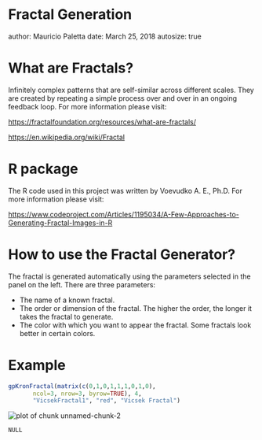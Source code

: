 Fractal Generation
========================================================
author: Mauricio Paletta
date: March 25, 2018
autosize: true

What are Fractals?
========================================================

Infinitely complex patterns that are self-similar across different scales. They are created by repeating a simple process over and over in an ongoing feedback loop.
For more information please visit:

<https://fractalfoundation.org/resources/what-are-fractals/>

<https://en.wikipedia.org/wiki/Fractal>

R package
========================================================

The R code used in this project was written by Voevudko A. E., Ph.D.
For more information please visit:

<https://www.codeproject.com/Articles/1195034/A-Few-Approaches-to-Generating-Fractal-Images-in-R>

How to use the Fractal Generator?
========================================================

The fractal is generated automatically using the parameters selected in the panel on the left. There are three parameters:

- The name of a known fractal. 
- The order or dimension of the fractal. The higher the order, the longer it takes the fractal to generate.
- The color with which you want to appear the fractal. Some fractals look better in certain colors.

Example
========================================================




```r
gpKronFractal(matrix(c(0,1,0,1,1,1,0,1,0), 
       ncol=3, nrow=3, byrow=TRUE), 4, 
       "VicsekFractal1", "red", "Vicsek Fractal")
```

<img src="FractalGeneration-figure/unnamed-chunk-2-1.png" title="plot of chunk unnamed-chunk-2" alt="plot of chunk unnamed-chunk-2" style="display: block; margin: auto;" />

```
NULL
```
